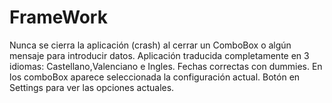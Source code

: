 # FrameWork
Nunca se cierra la aplicación (crash) al cerrar un ComboBox o algún mensaje para introducir datos.
Aplicación traducida completamente en 3 idiomas: Castellano,Valenciano e Ingles.
Fechas correctas con dummies.
En los comboBox aparece seleccionada la configuración actual.
Botón en Settings para ver las opciones actuales.